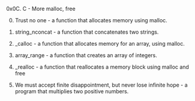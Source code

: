 0x0C. C - More malloc, free

0. Trust no one - a function that allocates memory using malloc.

1. string_nconcat - a function that concatenates two strings.

2. _calloc - a function that allocates memory for an array, using malloc.

3. array_range - a function that creates an array of integers.

4. _realloc - a function that reallocates a memory block using malloc and free

5. We must accept finite disappointment, but never lose infinite hope - a program that multiplies two positive numbers.

